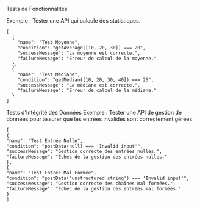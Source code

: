 Tests de Fonctionnalités

Exemple : Tester une API qui calcule des statistiques.

```
[
  {
    "name": "Test Moyenne",
    "condition": "getAverage([10, 20, 30]) === 20",
    "successMessage": "La moyenne est correcte.",
    "failureMessage": "Erreur de calcul de la moyenne."
  },
  {
    "name": "Test Médiane",
    "condition": "getMedian([10, 20, 30, 40]) === 25",
    "successMessage": "La médiane est correcte.",
    "failureMessage": "Erreur de calcul de la médiane."
  }
]
```

Tests d'Intégrité des Données
Exemple : Tester une API de gestion de données pour assurer que les entrées invalides sont correctement gérées.

```
[
{
"name": "Test Entrée Nulle",
"condition": "postData(null) === 'Invalid input'",
"successMessage": "Gestion correcte des entrées nulles.",
"failureMessage": "Échec de la gestion des entrées nulles."
},
{
"name": "Test Entrée Mal Formée",
"condition": "postData('unstructured string') === 'Invalid input'",
"successMessage": "Gestion correcte des chaînes mal formées.",
"failureMessage": "Échec de la gestion des entrées mal formées."
}
]
```


